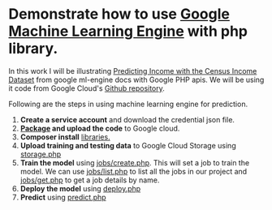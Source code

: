 <h1>
  Demonstrate how to use <a href="https://cloud.google.com/ml-engine/docs/">Google Machine Learning Engine</a> with php library.
</h1>
<p>
  In this work I will be illustrating 
  <a href="https://cloud.google.com/ml-engine/docs/how-tos/getting-started-training-prediction">Predicting Income with the Census Income Dataset</a> from google ml-engine docs with Google PHP apis. We will be using it code from Google Cloud's <a href="https://github.com/GoogleCloudPlatform/cloudml-samples/tree/master/census">Github repository</a>.
</p>
<p>
  Following are the steps in using machine learning engine for prediction.
  <ol>
    <li><strong>Create a service account</strong> and download the credential json file.</li>
    <li><strong><a href="census/package">Package</a> and upload the code</strong> to Google cloud.</li>
    <li><strong>Composer install</strong> <a href="composer.json">libraries.</a></li>
    <li><strong>Upload training and testing data</strong> to Google Cloud Storage using <a href="storage.php">storage.php</a></li>
    <li><strong>Train the model</strong> using <a href="jobs/create.php">jobs/create.php</a>. This will set a job to train the model. We can use <a href = "jobs/list.php">jobs/list.php</a> to list all the jobs in our project and <a href="jobs/get.php">jobs/get.php</a> to get a job details by name.</li>
    <li><strong>Deploy the model</strong> using <a href="deploy.php">deploy.php</a></li>
    <li><strong>Predict</strong> using <a href="predict.php">predict.php</a></li>
  </ol>
</p>
